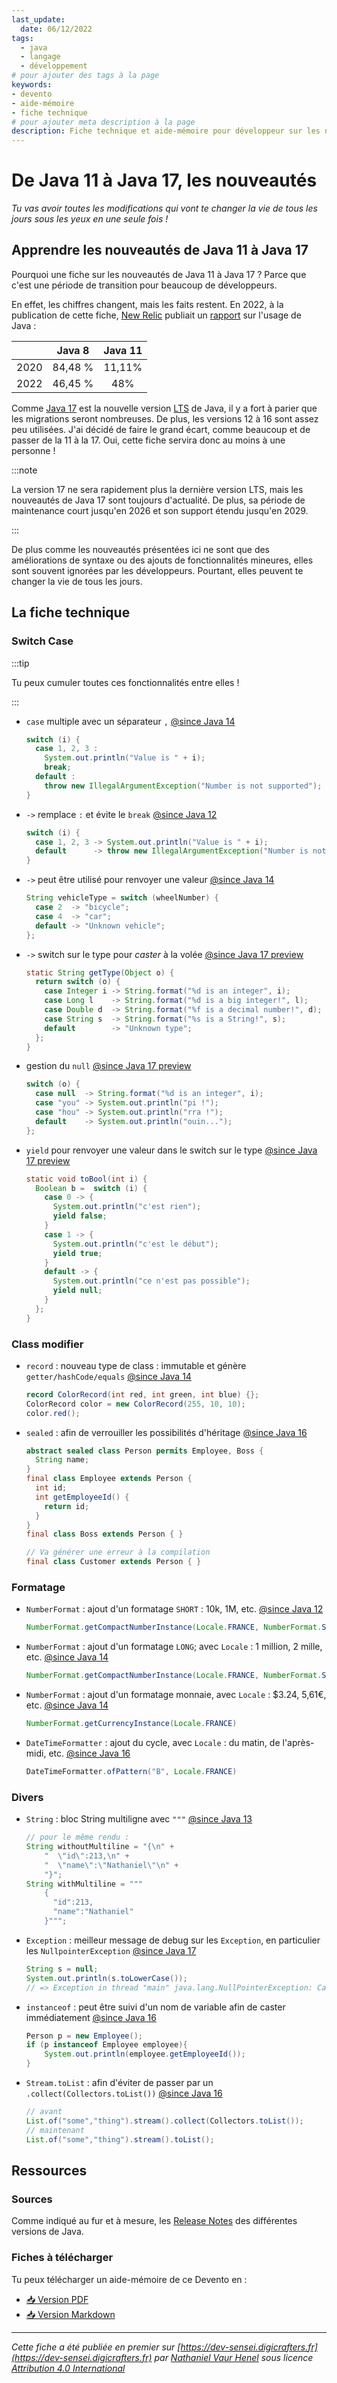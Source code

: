 ```yaml
---
last_update:
  date: 06/12/2022
tags:
  - java
  - langage
  - développement
# pour ajouter des tags à la page
keywords:
- devento
- aide-mémoire
- fiche technique
# pour ajouter meta description à la page
description: Fiche technique et aide-mémoire pour développeur sur les nouveautés de Java 11 à Java 17
---
```


# De Java 11 à Java 17, les nouveautés

_Tu vas avoir toutes les modifications qui vont te changer la vie de tous les jours sous les yeux en une seule fois !_

## Apprendre les nouveautés de Java 11 à Java 17

Pourquoi une fiche sur les nouveautés de Java 11 à Java 17 ? Parce que c'est une période de transition pour beaucoup de développeurs.

En effet, les chiffres changent, mais les faits restent.
En 2022, à la publication de cette fiche, [New Relic](https://fr.wikipedia.org/wiki/New_Relic) publiait un [rapport](https://newrelic.com/fr/resources/report/2022-state-of-java-ecosystem#toc-java-11-est-la-nouvelle-norme) sur l'usage de Java :

|      | Java 8  | Java 11 |
|:----:|:-------:|:-------:|
| 2020 | 84,48 % | 11,11%  |
| 2022 | 46,45 % |   48%   |

Comme [Java 17](https://fr.wikipedia.org/wiki/Java_(langage)#Java_SE_17_(LTS)) est la nouvelle version [LTS](https://fr.wikipedia.org/wiki/Long-term_support) de Java, il y a fort à parier que les migrations seront nombreuses.
De plus, les versions 12 à 16 sont assez peu utilisées. J'ai décidé de faire le grand écart, comme beaucoup et de passer de la 11 à la 17. Oui, cette fiche servira donc au moins à une personne !

:::note

La version 17 ne sera rapidement plus la dernière version LTS, mais les nouveautés de Java 17 sont toujours d'actualité. De plus, sa période de maintenance court jusqu'en 2026 et son support étendu jusqu'en 2029.

:::

De plus comme les nouveautés présentées ici ne sont que des améliorations de syntaxe ou des ajouts de fonctionnalités mineures, elles sont souvent ignorées par les développeurs. Pourtant, elles peuvent te changer la vie de tous les jours.

## La fiche technique

### Switch Case

:::tip

Tu peux cumuler toutes ces fonctionnalités entre elles !

:::

- `case` multiple avec un séparateur `,` [@since Java 14](https://www.oracle.com/java/technologies/javase/14all-relnotes.html#NewFeature)
  ```java
  switch (i) {
    case 1, 2, 3 :
      System.out.println("Value is " + i);
      break;
    default :
      throw new IllegalArgumentException("Number is not supported");
  }
  ```
- `->` remplace `:` et évite le `break` [@since Java 12](https://www.oracle.com/java/technologies/javase/12all-relnotes.html#NewFeature)

  ```java
  switch (i) {
    case 1, 2, 3 -> System.out.println("Value is " + i);
    default      -> throw new IllegalArgumentException("Number is not supported");
  }
  ```

- `->` peut être utilisé pour renvoyer une valeur [@since Java 14](https://www.oracle.com/java/technologies/javase/14all-relnotes.html#NewFeature)
  ```java
  String vehicleType = switch (wheelNumber) {
    case 2  -> "bicycle";
    case 4  -> "car";
    default -> "Unknown vehicle";
  };
  ```
- `->` switch sur le type pour _caster_ à la volée [@since Java 17 preview](https://www.oracle.com/java/technologies/javase/17all-relnotes.html#NewFeature)
  ```java
  static String getType(Object o) {
    return switch (o) {
      case Integer i -> String.format("%d is an integer", i);
      case Long l    -> String.format("%d is a big integer!", l);
      case Double d  -> String.format("%f is a decimal number!", d);
      case String s  -> String.format("%s is a String!", s);
      default        -> "Unknown type";
    };
  }
  ```
- gestion du `null` [@since Java 17 preview](https://www.oracle.com/java/technologies/javase/17all-relnotes.html#NewFeature)
  ```java
  switch (o) {
    case null  -> String.format("%d is an integer", i);
    case "you" -> System.out.println("pi !");
    case "hou" -> System.out.println("rra !");
    default    -> System.out.println("ouin...");
  };
  ```
- `yield` pour renvoyer une valeur dans le switch sur le type [@since Java 17 preview](https://www.oracle.com/java/technologies/javase/17all-relnotes.html#NewFeature)
  ```java
  static void toBool(int i) {
    Boolean b =  switch (i) {
      case 0 -> {
        System.out.println("c'est rien");
        yield false;
      }
      case 1 -> {
        System.out.println("c'est le début");
        yield true;
      }
      default -> {
        System.out.println("ce n'est pas possible");
        yield null;
      }
    };
  }
  ```
  
### Class modifier

- `record` : nouveau type de class : immutable et génère `getter/hashCode/equals` [@since Java 14](https://www.oracle.com/java/technologies/javase/14all-relnotes.html#NewFeature)
  ```java
  record ColorRecord(int red, int green, int blue) {};
  ColorRecord color = new ColorRecord(255, 10, 10);
  color.red();
  ```
- `sealed` : afin de verrouiller les possibilités d'héritage [@since Java 16](https://www.oracle.com/java/technologies/javase/16all-relnotes.html#NewFeature)

  ```java
  abstract sealed class Person permits Employee, Boss {
    String name;
  }
  final class Employee extends Person {
    int id;
    int getEmployeeId() {
      return id;
    }
  }
  final class Boss extends Person { }

  // Va générer une erreur à la compilation
  final class Customer extends Person { }
  ```

### Formatage

- `NumberFormat` : ajout d'un formatage `SHORT` : 10k, 1M, etc. [@since Java 12](https://www.oracle.com/java/technologies/javase/12all-relnotes.html#NewFeature)
  ```java
  NumberFormat.getCompactNumberInstance(Locale.FRANCE, NumberFormat.Style.SHORT);
  ```
- `NumberFormat` : ajout d'un formatage `LONG`; avec `Locale` : 1 million, 2 mille, etc. [@since Java 14](https://www.oracle.com/java/technologies/javase/14all-relnotes.html#NewFeature)
  ```java
  NumberFormat.getCompactNumberInstance(Locale.FRANCE, NumberFormat.Style.LONG);
  ```
- `NumberFormat` : ajout d'un formatage monnaie, avec `Locale` : $3.24, 5,61€, etc. [@since Java 14](https://www.oracle.com/java/technologies/javase/14all-relnotes.html#NewFeature)
  ```java
  NumberFormat.getCurrencyInstance(Locale.FRANCE)
  ```
- `DateTimeFormatter` : ajout du cycle, avec `Locale` : du matin, de l'après-midi, etc. [@since Java 16](https://www.oracle.com/java/technologies/javase/16all-relnotes.html#NewFeature)
  ```java
  DateTimeFormatter.ofPattern("B", Locale.FRANCE)
  ```

### Divers

- `String` : bloc String multiligne avec `"""` [@since Java 13](https://www.oracle.com/java/technologies/javase/13all-relnotes.html#NewFeature)
  ```java
  // pour le même rendu :
  String withoutMultiline = "{\n" +
      "  \"id\":213,\n" +
      "  \"name\":\"Nathaniel\"\n" +
      "}";
  String withMultiline = """
      {
        "id":213,
        "name":"Nathaniel"
      }""";
  ```
- `Exception` : meilleur message de debug sur les `Exception`, en particulier les `NullpointerException` [@since Java 17](https://www.oracle.com/java/technologies/javase/17all-relnotes.html#NewFeature)
  ```java
  String s = null;
  System.out.println(s.toLowerCase());
  // => Exception in thread "main" java.lang.NullPointerException: Cannot invoke "String.toLowerCase()" because "s" is null
  ```
- `instanceof` : peut être suivi d'un nom de variable afin de caster immédiatement [@since Java 16](https://www.oracle.com/java/technologies/javase/16all-relnotes.html#NewFeature)
  ```java
  Person p = new Employee();
  if (p instanceof Employee employee){
      System.out.println(employee.getEmployeeId());
  }
  ```
- `Stream.toList` : afin d'éviter de passer par un `.collect(Collectors.toList())` [@since Java 16](https://www.oracle.com/java/technologies/javase/16all-relnotes.html#NewFeature)
  ```java
  // avant
  List.of("some","thing").stream().collect(Collectors.toList());
  // maintenant
  List.of("some","thing").stream().toList();
  ```

## Ressources

### Sources

Comme indiqué au fur et à mesure, les [Release Notes](https://www.oracle.com/java/technologies/java-se-glance.html) des différentes versions de Java.

### Fiches à télécharger

Tu peux télécharger un aide-mémoire de ce Devento en :
- [📥 Version PDF](/devento/java/java-11-17/java_11_17_aide-mémoire.pdf)
- [📥 Version Markdown](/devento/java/java-11-17/java_11_17_aide-mémoire.markdown)

---

_Cette fiche a été publiée en premier sur [https://dev-sensei.digicrafters.fr](https://dev-sensei.digicrafters.fr) par [Nathaniel Vaur Henel](https://dev-sensei.digicrafters.fr/crafters/nathaniel-vaur-henel) sous licence [Attribution 4.0 International](https://creativecommons.org/licenses/by/4.0/)_

